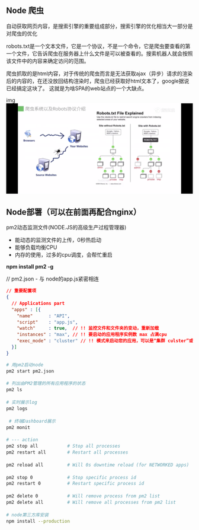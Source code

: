 ## Node 爬虫
自动获取网页内容，是搜索引擎的重要组成部分，搜索引擎的优化相当大一部分是对爬虫的优化

robots.txt是一个文本文件，它是一个协议，不是一个命令，它是爬虫要查看的第一个文件，它告诉爬虫在服务器上什么文件是可以被查看的。搜索机器人就会按照该文件中的内容来确定访问的范围。

爬虫抓取的是html内容，对于传统的爬虫而言是无法获取ajax（异步）请求的渲染后的内容的，在还没放回结构渲染时，爬虫已经获取好html文本了，google据说已经搞定这块了。 这就是为啥SPA的web站点的一个大缺点。

img
![image](/static/reptile.png)


## Node部署（可以在前面再配合nginx）
pm2动态监测文件(NODE.JS的高级生产过程管理器)
- 能动态的监测文件的上传，0秒热启动
- 能够负载均衡CPU
- 内存的使用，过多的cpu调度，会帮忙重启

**npm install pm2 -g**

// pm2.json - 与 node的app.js紧密相连
```json
// 重要配置项
{
  // Applications part
  "apps" : [{
    "name"      : "API",
    "script"    : "app.js",
    "watch"     : true,  // !! 监控文件和文件夹的变动，重新加载
    "instances" : "max", // !! 要启动的应用程序实例数 max 占满cpu
    "exec_mode" : "cluster" // !! 模式来启动您的应用，可以是“集群 culster”或“fork”，默认为fork ,fork是启一个实例，其他的向其他cpu复制，cluster是多个独立的实例
  }]
}
```

```sh
# 用pm2启动node
pm2 start pm2.json 

# 列出由PM2管理的所有应用程序的状态
pm2 ls  

# 实时展示log
pm2 logs 

 # 终端Dashboard展示
pm2 monit

# --- action
pm2 stop all           # Stop all processes
pm2 restart all        # Restart all processes

pm2 reload all         # Will 0s downtime reload (for NETWORKED apps)

pm2 stop 0             # Stop specific process id
pm2 restart 0          # Restart specific process id

pm2 delete 0           # Will remove process from pm2 list
pm2 delete all         # Will remove all processes from pm2 list

# node第三方库安装
npm install --production
```







